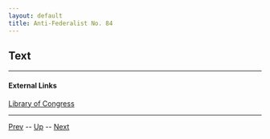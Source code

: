 ```yaml
---
layout: default
title: Anti-Federalist No. 84
---
```


## Text

---
#### External Links
[Library of Congress]()

---

[Prev](83.md) -- [Up](README.md) -- [Next](85.md)
